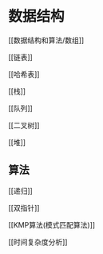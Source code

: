 # 数据结构

[[数据结构和算法/数组]]

[[链表]]

[[哈希表]]

[[栈]]

[[队列]]

[[二叉树]]

[[堆]]

## 算法

[[递归]]

[[双指针]]

[[KMP算法(模式匹配算法)]]

[[时间复杂度分析]]